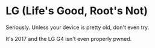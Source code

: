 ﻿# LG (Life's Good, Root's Not)Seriously. Unless your device is pretty old, don't even try.It's 2017 and the LG G4 isn't even properly pwned.